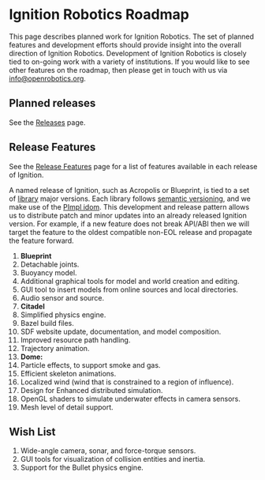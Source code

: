 # Ignition Robotics Roadmap

This page describes planned work for Ignition Robotics. The set of planned
features and development efforts should provide insight into the overall
direction of Ignition Robotics. Development of Ignition Robotics is closely
tied to on-going work with a variety of institutions. If you would like to
see other features on the roadmap, then please get in touch with us via
info@openrobotics.org. 

## Planned releases

See the [Releases](/docs/releases) page.

## Release Features

See the [Release Features](/docs/release-features) page for a list of features
available in each release of Ignition.

A named release of Ignition, such as Acropolis or Blueprint, is tied to
a set of [library](/libs) major versions. Each library follows
[semantic versioning](https://semver.org/), and we make use of the [PImpl
idom](https://en.cppreference.com/w/cpp/language/pimpl). This development
and release pattern allows us to distribute patch and minor updates into an already released Ignition version. For example, if a new feature does not break API/ABI then we will target the feature to the oldest compatible non-EOL release and propagate the feature forward.

1. **Blueprint**
  1. Detachable joints.
  1. Buoyancy model.
  1. Additional graphical tools for model and world creation and editing.
  1. GUI tool to insert models from online sources and local directories.
  1. Audio sensor and source.
1. **Citadel**
  1. Simplified physics engine.
  1. Bazel build files.
  1. SDF website update, documentation, and model composition.
  1. Improved resource path handling.
  1. Trajectory animation.
1. **Dome:**
  1. Particle effects, to support smoke and gas.
  1. Efficient skeleton animations.
  1. Localized wind (wind that is constrained to a region of influence).
  1. Design for Enhanced distributed simulation.
  1. OpenGL shaders to simulate underwater effects in camera sensors. 
  1. Mesh level of detail support.

## Wish List

1. Wide-angle camera, sonar, and force-torque sensors.
1. GUI tools for visualization of collision entities and inertia.
1. Support for the Bullet physics engine.
